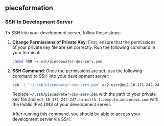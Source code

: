 ## pieceformation

### SSH to Development Server

To SSH into your development server, follow these steps:

1. **Change Permissions of Private Key**: First, ensure that the permissions of your private key file are set correctly. Run the following command in your terminal:

   ```bash
   chmod 400 ~/.ssh/pieceowater-dev-serv.pem
   ```

2. **SSH Command**: Once the permissions are set, use the following command to SSH into your development server:

   ```bash
   ssh -i "~/.ssh/pieceowater-dev-serv.pem" ec2-user@ec2-16-171-242-247.eu-north-1.compute.amazonaws.com
   ```

   Replace `~/.ssh/pieceowater-dev-serv.pem` with the path to your private key file and `ec2-16-171-242-247.eu-north-1.compute.amazonaws.com` with the Public IPv4 DNS of your development server.

   After running this command, you should be able to access your development server via SSH.